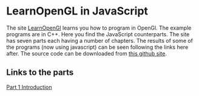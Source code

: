 # LearnOpenGL in JavaScript

The site [LearnOpenGl](http://www.learnOpenGl.com) learns you how to program in OpenGl. The example programs are in C++. 
Here you find the JavaScript counterparts. The site has seven parts each having a number of chapters. The results of some of the programs
(now using javascript) can be seen following the links here after. The source code can be downloaded from [this github site](http://github.com/d3q3/LearnOpenGl/).

## Links to the parts

[Part 1 Introduction](./p1B.html)


